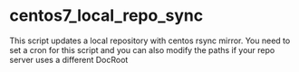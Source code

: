 # centos7_local_repo_sync
This script updates a local repository with centos rsync mirror.
You need to set a cron for this script and you can also modify the paths if your repo server uses a different DocRoot
